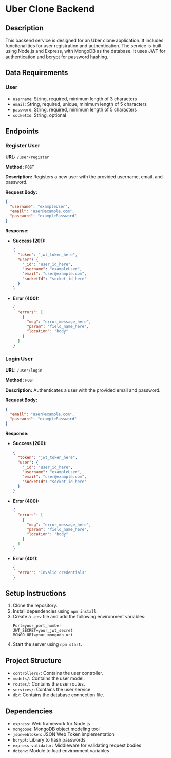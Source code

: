 # Uber Clone Backend

## Description
This backend service is designed for an Uber clone application. It includes functionalities for user registration and authentication. The service is built using Node.js and Express, with MongoDB as the database. It uses JWT for authentication and bcrypt for password hashing.

## Data Requirements
### User
- `username`: String, required, minimum length of 3 characters
- `email`: String, required, unique, minimum length of 5 characters
- `password`: String, required, minimum length of 5 characters
- `socketId`: String, optional

## Endpoints

### Register User
**URL:** `/user/register`

**Method:** `POST`

**Description:** Registers a new user with the provided username, email, and password.

**Request Body:**
```json
{
  "username": "exampleUser",
  "email": "user@example.com",
  "password": "examplePassword"
}
```

**Response:**
- **Success (201):**
  ```json
  {
    "token": "jwt_token_here",
    "user": {
      "_id": "user_id_here",
      "username": "exampleUser",
      "email": "user@example.com",
      "socketId": "socket_id_here"
    }
  }
  ```
- **Error (400):**
  ```json
  {
    "errors": [
      {
        "msg": "error_message_here",
        "param": "field_name_here",
        "location": "body"
      }
    ]
  }
  ```

### Login User
**URL:** `/user/login`

**Method:** `POST`

**Description:** Authenticates a user with the provided email and password.

**Request Body:**
```json
{
  "email": "user@example.com",
  "password": "examplePassword"
}
```

**Response:**
- **Success (200):**
  ```json
  {
    "token": "jwt_token_here",
    "user": {
      "_id": "user_id_here",
      "username": "exampleUser",
      "email": "user@example.com",
      "socketId": "socket_id_here"
    }
  }
  ```
- **Error (400):**
  ```json
  {
    "errors": [
      {
        "msg": "error_message_here",
        "param": "field_name_here",
        "location": "body"
      }
    ]
  }
  ```
- **Error (401):**
  ```json
  {
    "error": "Invalid credentials"
  }
  ```

## Setup Instructions
1. Clone the repository.
2. Install dependencies using `npm install`.
3. Create a `.env` file and add the following environment variables:
   ```
   Port=your_port_number
   JWT_SECRET=your_jwt_secret
   MONGO_URI=your_mongodb_uri
   ```
4. Start the server using `npm start`.

## Project Structure
- `controllers/`: Contains the user controller.
- `models/`: Contains the user model.
- `routes/`: Contains the user routes.
- `services/`: Contains the user service.
- `db/`: Contains the database connection file.

## Dependencies
- `express`: Web framework for Node.js
- `mongoose`: MongoDB object modeling tool
- `jsonwebtoken`: JSON Web Token implementation
- `bcrypt`: Library to hash passwords
- `express-validator`: Middleware for validating request bodies
- `dotenv`: Module to load environment variables
